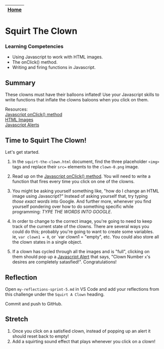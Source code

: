 [Home](../README.md)|
---|

# Squirt The Clown

### Learning Competencies

- Using Javascript to work with HTML images.
- The onClick() method.
- Writing and firing functions in Javascript.

## Summary

These clowns must have their balloons inflated!
Use your Javascript skills to write functions that inflate the clowns baloons when you click on them.

Resources:\
[Javascript onClick() method](https://www.w3schools.com/jsref/event_onclick.asp)\
[HTML Images](https://www.w3schools.com/html/html_images.asp)\
[Javascript Alerts](https://www.w3schools.com/jsref/met_win_alert.asp)

## Time to Squirt The Clown!

Let's get started.

1. In the `squirt-the-clown.html` document, find the three placeholder `<img>` tags and replace their `src=` elements to the `clown-0.png` image.

2. Read up on the [Javascript onClick() method](https://www.w3schools.com/jsref/event_onclick.asp).
You will need to write a function that fires every time you click on one of the clowns.

3. You might be asking yourself something like, "how do I change an HTML image using Javascript?"
Instead of asking yourself that, try typing _those exact words_ into Google. And further more, whenever you find yourself pondering over how to do something specific while programming: *TYPE THE WORDS INTO GOOGLE*.

4. In order to change to the correct image, you're going to need to keep track of the current state of the clowns. There are several ways you could do this; probably you're going to want to create some variables. ie, `var clown1 = 0`, or `var clown1 = "empty", etc. You could also store all the clown states in a single object. 

5. If a clown has cycled through all the images and is "full", clicking on them should pop up a [Javascript Alert](https://www.w3schools.com/jsref/met_win_alert.asp) that says, "Clown Number `x`'s desires are completely satasfied!". Congratulations! 

## Reflection

Open `my-reflections-sprint-5.md` in VS Code and add your reflections from this challenge under the `Squirt A Clown` heading.

Commit and push to GitHub.

## Stretch

1. Once you click on a satisfied clown, instead of popping up an alert it should reset back to empty!
2. Add a squirting sound effect that plays whenever you click on a clown!